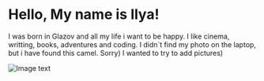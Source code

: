 # Hello, My name is Ilya!

I was born in Glazov and all my life i want to be happy.
I like cinema, writting, books, adventures and coding.
I didn`t find my photo on the laptop, but i have found this camel.
Sorry) I wanted to try to add pictures)

![Image text](https://github.com/IliaShoo/Last-Task-Git/blob/main/DSCF3979.JPG)
